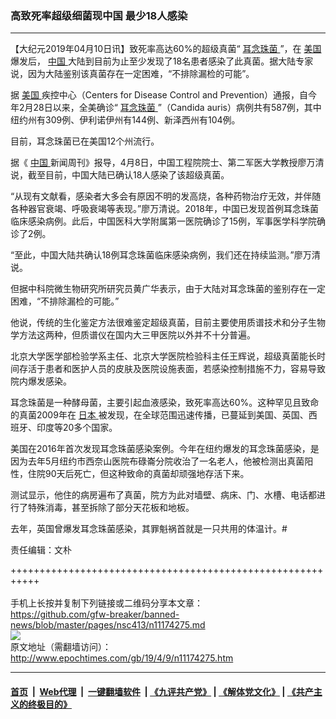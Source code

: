 ### 高致死率超级细菌现中国 最少18人感染
------------------------

<p>
 【大纪元2019年04月10日讯】致死率高达60%的超级真菌“
 <a href="http://www.epochtimes.com/gb/tag/%E8%80%B3%E5%BF%B5%E7%8F%A0%E8%8F%8C.html">
  耳念珠菌
 </a>
 ”，在
 <a href="http://www.epochtimes.com/gb/tag/%E7%BE%8E%E5%9B%BD.html">
  美国
 </a>
 爆发后，
 <a href="http://www.epochtimes.com/gb/tag/%E4%B8%AD%E5%9B%BD.html">
  中国
 </a>
 大陆到目前为止至少发现了18名患者感染了此真菌。据大陆专家说，因为大陆鉴别该真菌存在一定困难，“不排除漏检的可能”。
</p>
<p>
 据
 <a href="http://www.epochtimes.com/gb/tag/%E7%BE%8E%E5%9B%BD.html">
  美国
 </a>
 疾控中心（Centers for Disease Control and Prevention）通报，自今年2月28日以来，全美确诊“
 <a href="http://www.epochtimes.com/gb/tag/%E8%80%B3%E5%BF%B5%E7%8F%A0%E8%8F%8C.html">
  耳念珠菌
 </a>
 ”（Candida auris）病例共有587例，其中纽约州有309例、伊利诺伊州有144例、新泽西州有104例。
</p>
<p>
 目前，耳念珠菌已在美国12个州流行。
</p>
<p>
 据《
 <a href="http://www.epochtimes.com/gb/tag/%E4%B8%AD%E5%9B%BD.html">
  中国
 </a>
 新闻周刊》报导，4月8日，中国工程院院士、第二军医大学教授廖万清说，截至目前，中国大陆已确认18人感染了该超级真菌。
</p>
<p>
 “从现有文献看，感染者大多会有原因不明的发高烧，各种药物治疗无效，并伴随各种器官衰竭、呼吸衰竭等表现。”廖万清说。2018年，中国已发现首例耳念珠菌临床感染病例。此后，中国医科大学附属第一医院确诊了15例，军事医学科学院确诊了2例。
</p>
<p>
 “至此，中国大陆共确认18例耳念珠菌临床感染病例，我们还在持续监测。”廖万清说。
</p>
<p>
 但据中科院微生物研究所研究员黄广华表示，由于大陆对耳念珠菌的鉴别存在一定困难，“不排除漏检的可能。”
</p>
<p>
 他说，传统的生化鉴定方法很难鉴定超级真菌，目前主要使用质谱技术和分子生物学方法这两种，但质谱仪在国内大三甲医院以外并不十分普遍。
</p>
<p>
 北京大学医学部检验学系主任、北京大学医院检验科主任王辉说，超级真菌能长时间存活于患者和医护人员的皮肤及医院设施表面，若感染控制措施不力，容易导致院内爆发感染。
</p>
<p>
 耳念珠菌是一种酵母菌，主要引起血液感染，致死率高达60%。这种罕见且致命的真菌2009年在
 <a href="http://www.epochtimes.com/gb/tag/%E6%97%A5%E6%9C%AC.html">
  日本
 </a>
 被发现，在全球范围迅速传播，已蔓延到美国、英国、西班牙、印度等20多个国家。
</p>
<p>
 美国在2016年首次发现耳念珠菌感染案例。今年在纽约爆发的耳念珠菌感染，是因为去年5月纽约市西奈山医院布碌崙分院收治了一名老人，他被检测出真菌阳性，住院90天后死亡，但这种致命的真菌却顽强地存活下来。
</p>
<p>
 测试显示，他住的病房遍布了真菌，院方为此对墙壁、病床、门、水槽、电话都进行了特殊消毒，甚至拆除了部分天花板和地板。
</p>
<p>
 去年，英国曾爆发耳念珠菌感染，其罪魁祸首就是一只共用的体温计。#
</p>
<p>
 责任编辑：文朴
</p>

+++++++++++++++++++++++++++++++++++++++++++++++++++++++++++<br/><br/>
手机上长按并复制下列链接或二维码分享本文章：<br/>
https://github.com/gfw-breaker/banned-news/blob/master/pages/nsc413/n11174275.md <br/>
<a href='https://github.com/gfw-breaker/banned-news/blob/master/pages/nsc413/n11174275.md'><img src='https://github.com/gfw-breaker/banned-news/blob/master/pages/nsc413/n11174275.md.png'/></a> <br/>
原文地址（需翻墙访问）：http://www.epochtimes.com/gb/19/4/9/n11174275.htm


------------------------
#### [首页](https://github.com/gfw-breaker/banned-news/blob/master/README.md) &nbsp;|&nbsp; [Web代理](https://github.com/labour-camp/helloworld) &nbsp;|&nbsp; [一键翻墙软件](https://github.com/gfw-breaker/nogfw/blob/master/README.md) &nbsp;| [《九评共产党》](https://github.com/gfw-breaker/9ping.md/blob/master/README.md#九评之一评共产党是什么) | [《解体党文化》](https://github.com/gfw-breaker/jtdwh.md/blob/master/README.md) | [《共产主义的终极目的》](https://github.com/gfw-breaker/gczydzjmd.md/blob/master/README.md)

